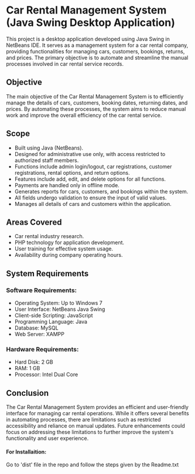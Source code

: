 # Car Rental Management System (Java Swing Desktop Application)

This project is a desktop application developed using Java Swing in NetBeans IDE. It serves as a management system for a car rental company, providing functionalities for managing cars, customers, bookings, returns, and prices. The primary objective is to automate and streamline the manual processes involved in car rental service records.

## Objective

The main objective of the Car Rental Management System is to efficiently manage the details of cars, customers, booking dates, returning dates, and prices. By automating these processes, the system aims to reduce manual work and improve the overall efficiency of the car rental service.

## Scope
* Built using Java (NetBeans).
* Designed for administrative use only, with access restricted to authorized staff members.
* Functions include admin login/logout, car registrations, customer registrations, rental options, and return options.
* Features include add, edit, and delete options for all functions.
* Payments are handled only in offline mode.
* Generates reports for cars, customers, and bookings within the system.
* All fields undergo validation to ensure the input of valid values.
* Manages all details of cars and customers within the application.

## Areas Covered

* Car rental industry research.
* PHP technology for application development.
* User training for effective system usage.
* Availability during company operating hours.

## System Requirements

### Software Requirements:

* Operating System: Up to Windows 7
* User Interface: NetBeans Java Swing
* Client-side Scripting: JavaScript
* Programming Language: Java
* Database: MySQL
* Web Server: XAMPP

### Hardware Requirements:

* Hard Disk: 2 GB
* RAM: 1 GB
* Processor: Intel Dual Core

## Conclusion

The Car Rental Management System provides an efficient and user-friendly interface for managing car rental operations. While it offers several benefits in automating processes, there are limitations such as restricted accessibility and reliance on manual updates. Future enhancements could focus on addressing these limitations to further improve the system's functionality and user experience.

#### For Installaition:
Go to 'dist' file in the repo and follow the steps given by the Readme.txt
